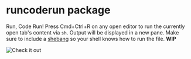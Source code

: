 # runcoderun package

Run, Code Run! Press Cmd+Ctrl+R on any open editor to run the currently open tab's content via `sh`. Output will be displayed in a new pane. Make sure to include a [shebang](http://en.wikipedia.org/wiki/Shebang_(Unix)) so your shell knows how to run the file.
__WIP__

![Check it out](http://i.imgur.com/f0tHAQW.gif)
